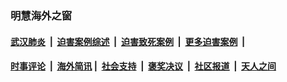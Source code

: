 
### 明慧海外之窗

####  [武汉肺炎](indexes/365.md?t=05200901) &nbsp;|&nbsp;  [迫害案例综述](indexes/328.md?t=05200901) &nbsp;|&nbsp; [迫害致死案例](indexes/277.md?t=05200901)  &nbsp;|&nbsp; [更多迫害案例](indexes/81.md?t=05200901)  &nbsp;|&nbsp; 
####  [时事评论](indexes/19.md?t=05200901) &nbsp;|&nbsp; [海外简讯](indexes/245.md?t=05200901)&nbsp;|&nbsp;  [社会支持](indexes/140.md?t=05200901) &nbsp;|&nbsp; [褒奖决议](indexes/282.md?t=05200901) &nbsp;|&nbsp; [社区报道](indexes/91.md?t=05200901)  &nbsp;|&nbsp; [天人之间](indexes/78.md?t=05200901) 

